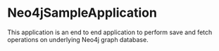 # Neo4jSampleApplication
This application is an end to end application to perform save and fetch operations on underlying Neo4j graph database. 
